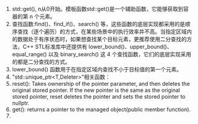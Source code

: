 1. std::get<n>(), n从0开始。模板函数std::get<n>()是一个辅助函数，它能够获取到容器的第 n 个元素。
2. 查找函数:find()、find_if()、search() 等，这些函数的底层实现都采用的是顺序查找（逐个遍历）的方式，在某些场景中的执行效率并不高。当指定区域内的数据处于有序状态时，如果想查找某个目标元素，更推荐使用二分查找的方法，C++ STL标准库中还提供有 lower_bound()、upper_bound()、equal_range() 以及 binary_search() 这 4 个查找函数，它们的底层实现采用的都是二分查找的方式。
  1. lower_bound() 函数用于在指定区域内查找不小于目标值的第一个元素。
3. "std::unique_ptr<T,Deleter>"相关函数：
  1. reset():  Takes ownership of the pointer parameter, and then deletes the original stored pointer. If the new pointer is the same as the original stored pointer, reset deletes the pointer and sets the stored pointer to nullptr.
  2. get():  returns a pointer to the managed object(public member function).
4. 

